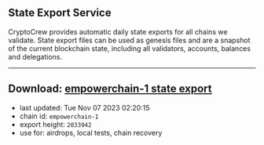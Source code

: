 ## State Export Service
CryptoCrew provides automatic daily state exports for all chains we validate. State export files can be used as genesis files and are a snapshot of the current blockchain state, including all validators, accounts, balances and delegations.

---
**Download: [empowerchain-1 state export](https://dl.ccvalidators.com/SERVICE/empowerchain/empowerchain-1_export_2033942.json)**
---

- last updated: Tue Nov 07 2023 02:20:15
- chain id: `empowerchain-1`
- export height: `2033942`
- use for: airdrops, local tests, chain recovery
